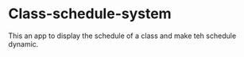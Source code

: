 # Class-schedule-system
This an app to display the schedule of a class and make teh schedule dynamic.
